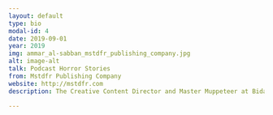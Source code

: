 ```yaml
---
layout: default
type: bio
modal-id: 4 
date: 2019-09-01
year: 2019
img: ammar_al-sabban_mstdfr_publishing_company.jpg
alt: image-alt
talk: Podcast Horror Stories
from: Mstdfr Publishing Company
website: http://mstdfr.com 
description: The Creative Content Director and Master Muppeteer at Bidaya Media the producers of Iftah Ya Simsim (Arabic Sesame Street) in the UAE, Also one of the company's head writers and directors developing new shows and projects. Also Co-Founded the MSTDFR Podcast Network as well as 31 Workshop an edutainment content company and producer of The Afroott Puppet Show.

---
```

